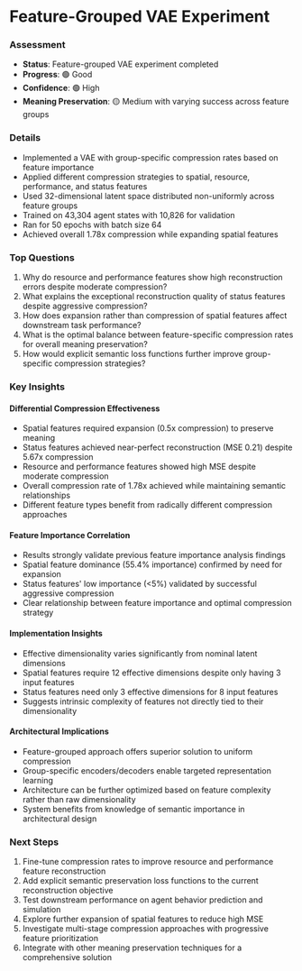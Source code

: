 # Feature-Grouped VAE Experiment

### Assessment
- **Status**: Feature-grouped VAE experiment completed
- **Progress**: 🟢 Good
- **Confidence**: 🟢 High
- **Meaning Preservation**: 🟡 Medium with varying success across feature groups

### Details
- Implemented a VAE with group-specific compression rates based on feature importance
- Applied different compression strategies to spatial, resource, performance, and status features
- Used 32-dimensional latent space distributed non-uniformly across feature groups
- Trained on 43,304 agent states with 10,826 for validation
- Ran for 50 epochs with batch size 64
- Achieved overall 1.78x compression while expanding spatial features

### Top Questions
1. Why do resource and performance features show high reconstruction errors despite moderate compression?
2. What explains the exceptional reconstruction quality of status features despite aggressive compression?
3. How does expansion rather than compression of spatial features affect downstream task performance?
4. What is the optimal balance between feature-specific compression rates for overall meaning preservation?
5. How would explicit semantic loss functions further improve group-specific compression strategies?

### Key Insights

#### Differential Compression Effectiveness
- Spatial features required expansion (0.5x compression) to preserve meaning
- Status features achieved near-perfect reconstruction (MSE 0.21) despite 5.67x compression
- Resource and performance features showed high MSE despite moderate compression
- Overall compression rate of 1.78x achieved while maintaining semantic relationships
- Different feature types benefit from radically different compression approaches

#### Feature Importance Correlation
- Results strongly validate previous feature importance analysis findings
- Spatial feature dominance (55.4% importance) confirmed by need for expansion
- Status features' low importance (<5%) validated by successful aggressive compression
- Clear relationship between feature importance and optimal compression strategy

#### Implementation Insights
- Effective dimensionality varies significantly from nominal latent dimensions
- Spatial features require 12 effective dimensions despite only having 3 input features
- Status features need only 3 effective dimensions for 8 input features
- Suggests intrinsic complexity of features not directly tied to their dimensionality

#### Architectural Implications
- Feature-grouped approach offers superior solution to uniform compression
- Group-specific encoders/decoders enable targeted representation learning
- Architecture can be further optimized based on feature complexity rather than raw dimensionality
- System benefits from knowledge of semantic importance in architectural design

### Next Steps
1. Fine-tune compression rates to improve resource and performance feature reconstruction
2. Add explicit semantic preservation loss functions to the current reconstruction objective
3. Test downstream performance on agent behavior prediction and simulation
4. Explore further expansion of spatial features to reduce high MSE
5. Investigate multi-stage compression approaches with progressive feature prioritization
6. Integrate with other meaning preservation techniques for a comprehensive solution 